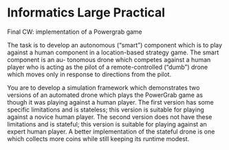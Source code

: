 # Informatics Large Practical

Final CW: implementation of a Powergrab game 

The task is to develop an autonomous (“smart”) component which is to play against a human component in a location-based strategy game. The smart component is an au- tonomous drone which competes against a human player who is acting as the pilot of a remote-controlled (“dumb”) drone which moves only in response to directions from the pilot.

You are to develop a simulation framework which demonstrates two versions of an automated drone which plays the PowerGrab game as though it was playing against a human player. The first version has some specific limitations and is stateless; this version is suitable for playing against a novice human player. The second version does not have these limitations and is stateful; this version is suitable for playing against an expert human player. A better implementation of the stateful drone is one which collects more coins while still keeping its runtime modest.
